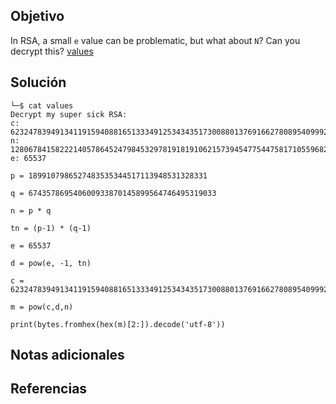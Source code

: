 
## Objetivo
In RSA, a small `e` value can be problematic, but what about `N`? Can you decrypt this? [values](https://mercury.picoctf.net/static/51d68e61bb41207a55f24e753f07c5a3/values)
## Solución
```
└─$ cat values    
Decrypt my super sick RSA:
c: 62324783949134119159408816513334912534343517300880137691662780895409992760262021
n: 1280678415822214057864524798453297819181910621573945477544758171055968245116423923
e: 65537                                                                                                                                                                       

```

```
p = 1899107986527483535344517113948531328331

q = 674357869540600933870145899564746495319033

n = p * q

tn = (p-1) * (q-1)

e = 65537

d = pow(e, -1, tn)

c = 62324783949134119159408816513334912534343517300880137691662780895409992760262021

m = pow(c,d,n)

print(bytes.fromhex(hex(m)[2:]).decode('utf-8'))
```

## Notas adicionales

## Referencias
